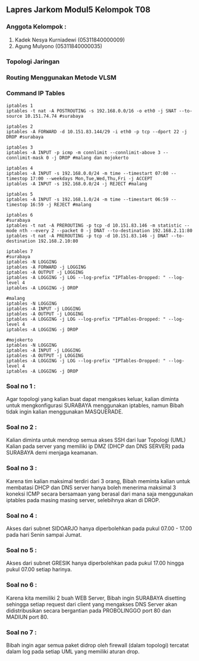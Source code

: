 ## Lapres Jarkom Modul5 Kelompok T08
### Anggota Kelompok :
1. Kadek Nesya Kurniadewi (05311840000009)
2. Agung Mulyono (05311840000035)

### Topologi Jaringan
### Routing Menggunakan Metode VLSM
### Command IP Tables
```
iptables 1
iptables -t nat -A POSTROUTING -s 192.168.0.0/16 -o eth0 -j SNAT --to-source 10.151.74.74 #surabaya

iptables 2
iptables -A FORWARD -d 10.151.83.144/29 -i eth0 -p tcp --dport 22 -j DROP #surabaya

iptables 3
iptables -A INPUT -p icmp -m connlimit --connlimit-above 3 --connlimit-mask 0 -j DROP #malang dan mojokerto

iptables 4
iptables -A INPUT -s 192.168.0.0/24 -m time --timestart 07:00 --timestop 17:00 --weekdays Mon,Tue,Wed,Thu,Fri -j ACCEPT
iptables -A INPUT -s 192.168.0.0/24 -j REJECT #malang

iptables 5
iptables -A INPUT -s 192.168.1.0/24 -m time --timestart 06:59 --timestop 16:59 -j REJECT #malang

iptables 6
#surabaya
iptables -t nat -A PREROUTING -p tcp -d 10.151.83.146 -m statistic --mode nth --every 2 --packet 0 -j DNAT --to-destination 192.168.2.11:80
iptables -t nat -A PREROUTING -p tcp -d 10.151.83.146 -j DNAT --to-destination 192.168.2.10:80

iptables 7
#surabaya
iptables -N LOGGING
iptables -A FORWARD -j LOGGING
iptables -A OUTPUT -j LOGGING
iptables -A LOGGING -j LOG --log-prefix "IPTables-Dropped: " --log-level 4
iptables -A LOGGING -j DROP

#malang
iptables -N LOGGING
iptables -A INPUT -j LOGGING
iptables -A OUTPUT -j LOGGING
iptables -A LOGGING -j LOG --log-prefix "IPTables-Dropped: " --log-level 4
iptables -A LOGGING -j DROP

#mojokerto
iptables -N LOGGING
iptables -A INPUT -j LOGGING
iptables -A OUTPUT -j LOGGING
iptables -A LOGGING -j LOG --log-prefix "IPTables-Dropped: " --log-level 4
iptables -A LOGGING -j DROP
```
### Soal no 1 :
Agar topologi yang kalian buat dapat mengakses keluar, kalian diminta untuk mengkonfigurasi
SURABAYA menggunakan iptables, namun Bibah tidak ingin kalian menggunakan
MASQUERADE.

### Soal no 2 :
Kalian diminta untuk mendrop semua akses SSH dari luar Topologi (UML) Kalian pada server
yang memiliki ip DMZ (DHCP dan DNS SERVER) pada SURABAYA demi menjaga keamanan.

### Soal no 3 :
Karena tim kalian maksimal terdiri dari 3 orang, Bibah meminta kalian untuk membatasi DHCP
dan DNS server hanya boleh menerima maksimal 3 koneksi ICMP secara bersamaan yang berasal dari
mana saja menggunakan iptables pada masing masing server, selebihnya akan di DROP.

### Soal no 4 :
Akses dari subnet SIDOARJO hanya diperbolehkan pada pukul 07.00 - 17.00 pada hari Senin
sampai Jumat.

### Soal no 5 :
Akses dari subnet GRESIK hanya diperbolehkan pada pukul 17.00 hingga pukul 07.00 setiap
harinya.

### Soal no 6 :
Karena kita memiliki 2 buah WEB Server, Bibah ingin SURABAYA disetting sehingga setiap
request dari client yang mengakses DNS Server akan didistribusikan secara bergantian pada
PROBOLINGGO port 80 dan MADIUN port 80.

### Soal no 7 :
Bibah ingin agar semua paket didrop oleh firewall (dalam topologi) tercatat dalam log pada setiap
UML yang memiliki aturan drop.
